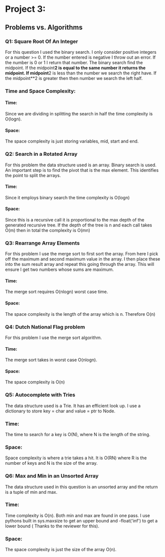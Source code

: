 # Project 3: 
## Problems vs. Algorithms
### Q1: Square Root Of An Integer
For this question I used the binary search. I only consider positive integers or a number >= 0. If the number entered is negative I throw out an error. If the number is 0 or 1 I return that number. The binary search find the midpoint. If the midpoint**2 is equal to the same number it returns the midpoint. If midpoint**2 is less than the number we search the right have. If the midpoint**2 is greater then then number we search the left half. 
### Time and Space Complexity:
#### Time: 
Since we are dividing in splitting the search in half the time complexity is O(logn).
#### Space:
The space complexity is just storing variables, mid, start and end.


### Q2: Search in a Rotated Array
For this problem the data structure used is an array. Binary search is used. An important step is to find the pivot that is the max element. This identifies the point to split the arrays.
#### Time:
Since it employs binary search the time complexity is O(logn)
#### Space:
Since this is a recursive call it is proportional to the max depth of the generated recursive tree. If the depth of the tree is n and each call takes O(m) then in total the complexity is O(mn)

### Q3: Rearrange Array Elements
For this problem I use the merge sort to first sort the array. From here I pick off the maximum and second maximum value in the array. I then place these into the sum result array and repeat this going through the array. This will ensure I get two numbers whose sums are maximum.

#### Time:
The merge sort requires O(nlogn) worst case time. 

#### Space:
The space complexity is the length of the array which is n. Therefore O(n)

### Q4: Dutch National Flag problem
For this problem I use the merge sort algorithm. 

#### Time:
The merge sort takes in worst case O(nlogn).

#### Space:
The space complexity is O(n)

### Q5: Autocomplete with Tries
The data structure used is a Trie. It has an efficient look up. I use a dictionary to store key = char and value = ptr to Node. 

### Time: 
The time to search for a key is O(N), where N is the length of the string.

### Space:
Space complexity is where a trie takes a hit. It is O(RN) where R is the number of keys and N is the size of the array.

### Q6: Max and Min in an Unsorted Array
The data structure used in this question is an unsorted array and the return is a tuple of min and max.

### Time:
Time complexity is O(n). Both min and max are found in one pass. I use pythons built in sys.maxsize to get an upper bound and -float('inf') to get a lower bound ( Thanks to the reviewer for this).

### Space:
The space complexity is just the size of the array O(n). 









